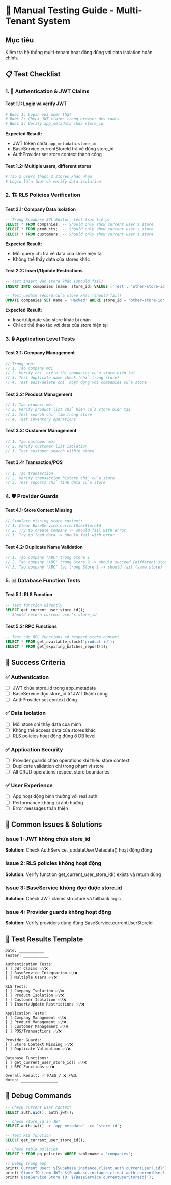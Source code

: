 # 🧪 Manual Testing Guide - Multi-Tenant System

## Mục tiêu
Kiểm tra hệ thống multi-tenant hoạt động đúng với data isolation hoàn chỉnh.

## 📋 Test Checklist

### 1. 🔐 Authentication & JWT Claims

#### Test 1.1: Login và verify JWT
```bash
# Bước 1: Login với user thật
# Bước 2: Check JWT claims trong browser dev tools
# Bước 3: Verify app_metadata chứa store_id
```

**Expected Result:**
- JWT token chứa `app_metadata.store_id`
- BaseService.currentStoreId trả về đúng store_id
- AuthProvider set store context thành công

#### Test 1.2: Multiple users, different stores
```bash
# Tạo 2 users thuộc 2 stores khác nhau
# Login lần lượt và verify data isolation
```

### 2. 🏗️ RLS Policies Verification

#### Test 2.1: Company Data Isolation
```sql
-- Trong Supabase SQL Editor, test trực tiếp:
SELECT * FROM companies; -- Should only show current user's store
SELECT * FROM products;  -- Should only show current user's store
SELECT * FROM customers; -- Should only show current user's store
```

**Expected Result:**
- Mỗi query chỉ trả về data của store hiện tại
- Không thể thấy data của stores khác

#### Test 2.2: Insert/Update Restrictions
```sql
-- Test insert vào store khác (should fail)
INSERT INTO companies (name, store_id) VALUES ('Test', 'other-store-id');

-- Test update record của store khác (should fail)  
UPDATE companies SET name = 'Hacked' WHERE store_id = 'other-store-id';
```

**Expected Result:**
- Insert/Update vào store khác bị chặn
- Chỉ có thể thao tác với data của store hiện tại

### 3. 🔒 Application Level Tests

#### Test 3.1: Company Management
```dart
// Trong app:
// 1. Tạo company mới
// 2. Verify chỉ hiển thị companies của store hiện tại
// 3. Test duplicate name check (chỉ trong store)
// 4. Test edit/delete chỉ hoạt động với companies của store
```

#### Test 3.2: Product Management
```dart
// 1. Tạo product mới
// 2. Verify product list chỉ hiện của store hiện tại
// 3. Test search chỉ tìm trong store
// 4. Test inventory operations
```

#### Test 3.3: Customer Management
```dart
// 1. Tạo customer mới
// 2. Verify customer list isolation
// 3. Test customer search within store
```

#### Test 3.4: Transaction/POS
```dart
// 1. Tạo transaction
// 2. Verify transaction history chỉ của store
// 3. Test reports chỉ tính data của store
```

### 4. 🛡️ Provider Guards

#### Test 4.1: Store Context Missing
```dart
// Simulate missing store context:
// 1. Clear BaseService.currentUserStoreId
// 2. Try to create company -> should fail with error
// 3. Try to load data -> should fail with error
```

#### Test 4.2: Duplicate Name Validation
```dart
// 1. Tạo company "ABC" trong Store 1
// 2. Tạo company "ABC" trong Store 2 -> should succeed (different stores)
// 3. Tạo company "ABC" lại trong Store 1 -> should fail (same store)
```

### 5. 📊 Database Function Tests

#### Test 5.1: RLS Function
```sql
-- Test function directly
SELECT get_current_user_store_id();
-- Should return current user's store_id
```

#### Test 5.2: RPC Functions
```sql
-- Test các RPC functions có respect store context
SELECT * FROM get_available_stock('product-id');
SELECT * FROM get_expiring_batches_report(1);
```

## 🎯 Success Criteria

### ✅ Authentication
- [ ] JWT chứa store_id trong app_metadata
- [ ] BaseService đọc store_id từ JWT thành công
- [ ] AuthProvider set context đúng

### ✅ Data Isolation
- [ ] Mỗi store chỉ thấy data của mình
- [ ] Không thể access data của stores khác
- [ ] RLS policies hoạt động đúng ở DB level

### ✅ Application Security
- [ ] Provider guards chặn operations khi thiếu store context
- [ ] Duplicate validation chỉ trong phạm vi store
- [ ] All CRUD operations respect store boundaries

### ✅ User Experience
- [ ] App hoạt động bình thường với real auth
- [ ] Performance không bị ảnh hưởng
- [ ] Error messages thân thiện

## 🚨 Common Issues & Solutions

### Issue 1: JWT không chứa store_id
**Solution:** Check AuthService._updateUserMetadata() hoạt động đúng

### Issue 2: RLS policies không hoạt động
**Solution:** Verify function get_current_user_store_id() exists và return đúng

### Issue 3: BaseService không đọc được store_id
**Solution:** Check JWT claims structure và fallback logic

### Issue 4: Provider guards không hoạt động
**Solution:** Verify providers dùng đúng BaseService.currentUserStoreId

## 📝 Test Results Template

```
Date: ___________
Tester: ___________

Authentication Tests:
[ ] JWT Claims ✅/❌
[ ] BaseService Integration ✅/❌
[ ] Multiple Users ✅/❌

RLS Tests:
[ ] Company Isolation ✅/❌  
[ ] Product Isolation ✅/❌
[ ] Customer Isolation ✅/❌
[ ] Insert/Update Restrictions ✅/❌

Application Tests:
[ ] Company Management ✅/❌
[ ] Product Management ✅/❌
[ ] Customer Management ✅/❌
[ ] POS/Transactions ✅/❌

Provider Guards:
[ ] Store Context Missing ✅/❌
[ ] Duplicate Validation ✅/❌

Database Functions:
[ ] get_current_user_store_id() ✅/❌
[ ] RPC Functions ✅/❌

Overall Result: ✅ PASS / ❌ FAIL
Notes: ________________
```

## 🔧 Debug Commands

```sql
-- Check current user context
SELECT auth.uid(), auth.jwt();

-- Check store_id in JWT
SELECT auth.jwt() -> 'app_metadata' ->> 'store_id';

-- Test RLS function
SELECT get_current_user_store_id();

-- Check table policies
SELECT * FROM pg_policies WHERE tablename = 'companies';
```

```dart
// Debug trong app
print('Current User: ${Supabase.instance.client.auth.currentUser?.id}');
print('Store ID from JWT: ${Supabase.instance.client.auth.currentUser?.appMetadata?['store_id']}');
print('BaseService Store ID: ${BaseService.currentUserStoreId}');
```

